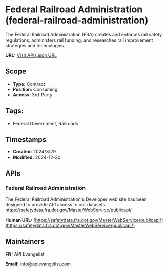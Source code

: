 # Federal Railroad Administration (federal-railroad-administration)
The Federal Railroad Administration (FRA) creates and enforces rail safety regulations, administers rail funding, and researches rail improvement strategies and technologies.

**URL:** [Visit APIs.json URL](
https://raw.githubusercontent.com/api-search/us-federal-government/main/_apis/federal-railroad-administration/apis.md)

## Scope

- **Type:** Contract 
- **Position:** Consuming 
- **Access:** 3rd-Party 

## Tags:

 - Federal Government, Railroads

## Timestamps

- **Created:** 2024/3/29 
- **Modified:** 2024-12-30 

## APIs

### Federal Railroad Administration

The Federal Railroad Administration's Developer web site has been designed
to provide API access to our datasets. 
https://safetydata.fra.dot.gov/MasterWebService/publicapi/

**Human URL:** [https://safetydata.fra.dot.gov/MasterWebService/publicapi/](https://safetydata.fra.dot.gov/MasterWebService/publicapi/)



## Maintainers

**FN:** API Evangelist

**Email:** info@apievangelist.com

